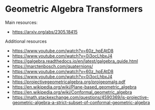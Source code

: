 # Geometric Algebra Transformers

Main resources:
- https://arxiv.org/abs/2305.18415

Additional resources
- https://www.youtube.com/watch?v=60z_hpEAtD8
- https://www.youtube.com/watch?v=0i3ocLhbxJ4
- https://galgebra.readthedocs.io/en/latest/galgebra_guide.html
- https://marctenbosch.com/quaternions/
- https://www.youtube.com/watch?v=60z_hpEAtD8
- https://www.youtube.com/watch?v=0i3ocLhbxJ4
- https://projectivegeometricalgebra.org/projgeomalg.pdf
- https://en.wikipedia.org/wiki/Plane-based_geometric_algebra
- https://en.wikipedia.org/wiki/Conformal_geometric_algebra
- https://math.stackexchange.com/questions/4590369/is-projective-geometric-algebra-a-strict-subset-of-conformal-geometric-algebra